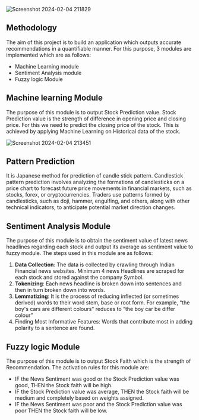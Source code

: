 

![Screenshot 2024-02-04 211829](https://github.com/jainrishi601/Real_Time_Market_Insights/assets/128663753/081e36bb-0205-4794-9a7a-f9751352eab8)


## Methodology
The aim of this project is to build an application which outputs accurate 
recommendations in a quantifiable manner. For this purpose, 3 modules are 
implemented which are as follows:
- Machine Learning module
- Sentiment Analysis module
- Fuzzy logic Module

## Machine learning Module 
The purpose of this module is to output Stock Prediction value. Stock Prediction 
value is the strength of difference in opening price and closing price. For this we need 
to predict the closing price of the stock. This is achieved by applying Machine 
Learning on Historical data of the stock.

![Screenshot 2024-02-04 213451](https://github.com/jainrishi601/Real_Time_Market_Insights/assets/128663753/fac93b60-4dd1-43a7-b7b2-afdfa0908aad)

## Pattern Prediction
It is Japanese method for prediction of candle stick pattern.
Candlestick pattern prediction involves analyzing the formations of candlesticks on a price chart to forecast future price movements in financial markets, such as stocks, forex, or cryptocurrencies. Traders use patterns formed by candlesticks, such as doji, hammer, engulfing, and others, along with other technical indicators, to anticipate potential market direction changes.


## Sentiment Analysis Module 
The purpose of this module is to obtain the sentiment value of latest news headlines 
regarding each stock and output its average as sentiment value to fuzzy module.
The steps used in this module are as follows:
1. **Data Collection**:
The data is collected by crawling through Indian Financial news websites. Minimum 4 news Headlines are scraped for each stock and stored against the company Symbol.
2. **Tokenizing**:
Each news headline is broken down into sentences and then in turn broken down into words.
3. **Lemmatizing**:
It is the process of reducing inflected (or sometimes derived) words to 
their word stem, base or root form. For example, “the boy's cars are 
different colours” reduces to “the boy car be differ colour”
4. Finding Most Informative Features:
Words that contribute most in adding polarity to a sentence are found.


## Fuzzy logic Module
The purpose of this module is to output Stock Faith which is the strength of 
Recommendation. 
The activation rules for this module are:
- IF the News Sentiment was good or the Stock Prediction value was good, 
THEN the Stock faith will be high.
- IF the Stock Prediction value was average, THEN the Stock faith will be 
medium and completely based on weights assigned.
- IF the News Sentiment was poor and the Stock Prediction value was poor 
THEN the Stock faith will be low.





